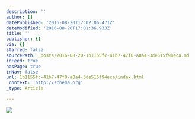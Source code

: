 ```yaml
---
description: ''
author: []
datePublished: '2016-08-20T17:02:06.471Z'
dateModified: '2016-08-20T17:01:36.933Z'
title: ''
publisher: {}
via: {}
starred: false
sourcePath: _posts/2016-08-20-1b1155fc-41b7-47f0-a8a4-3de515f94eca.md
inFeed: true
hasPage: true
inNav: false
url: 1b1155fc-41b7-47f0-a8a4-3de515f94eca/index.html
_context: 'http://schema.org'
_type: Article

---
```

![](https://the-grid-user-content.s3-us-west-2.amazonaws.com/95e71e19-2a5e-4e61-9f32-2b6439d2be67.jpg)